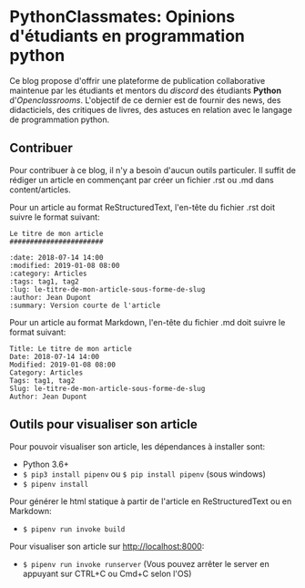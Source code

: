 # PythonClassmates: Opinions d'étudiants en programmation python

Ce blog propose d'offrir une plateforme de publication collaborative maintenue par les étudiants et mentors du *discord* des étudiants **Python** d'*Openclassrooms*. L'objectif de ce dernier est de fournir des news, des didacticiels, des critiques de livres, des astuces en relation avec le langage de programmation python.

## Contribuer

Pour contribuer à ce blog, il n'y a besoin d'aucun outils particuler. Il suffit de rédiger un article en commençant par créer un fichier .rst ou .md dans content/articles. 

Pour un article au format ReStructuredText, l'en-tête du fichier .rst doit suivre le format suivant:
```
Le titre de mon article
#######################

:date: 2018-07-14 14:00
:modified: 2019-01-08 08:00
:category: Articles
:tags: tag1, tag2
:lug: le-titre-de-mon-article-sous-forme-de-slug
:author: Jean Dupont
:summary: Version courte de l'article
```

Pour un article au format Markdown, l'en-tête du fichier .md doit suivre le format suivant:
```
Title: Le titre de mon article
Date: 2018-07-14 14:00
Modified: 2019-01-08 08:00
Category: Articles
Tags: tag1, tag2
Slug: le-titre-de-mon-article-sous-forme-de-slug
Author: Jean Dupont
```

## Outils pour visualiser son article

Pour pouvoir visualiser son article, les dépendances à installer sont:

- Python 3.6+
- `$ pip3 install pipenv` ou `$ pip install pipenv` (sous windows)
- `$ pipenv install`

Pour générer le html statique à partir de l'article en ReStructuredText ou en Markdown:

- `$ pipenv run invoke build`

Pour visualiser son article sur [http://localhost:8000](http://localhost:8000):

- `$ pipenv run invoke runserver` (Vous pouvez arrêter le server en appuyant sur CTRL+C ou Cmd+C selon l'OS)
